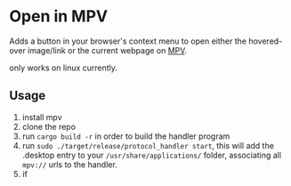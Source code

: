 # Open in MPV

Adds a button in your browser's context menu to open either the hovered-over image/link or the current webpage on [MPV](https://mpv.io/).

only works on linux currently.

## Usage

1. install mpv
2. clone the repo
3. run `cargo build -r` in order to build the handler program
4. run `sudo ./target/release/protocol_handler start`, this will add the .desktop entry to your `/usr/share/applications/` folder, associating all `mpv://` urls to the handler.
5. if
